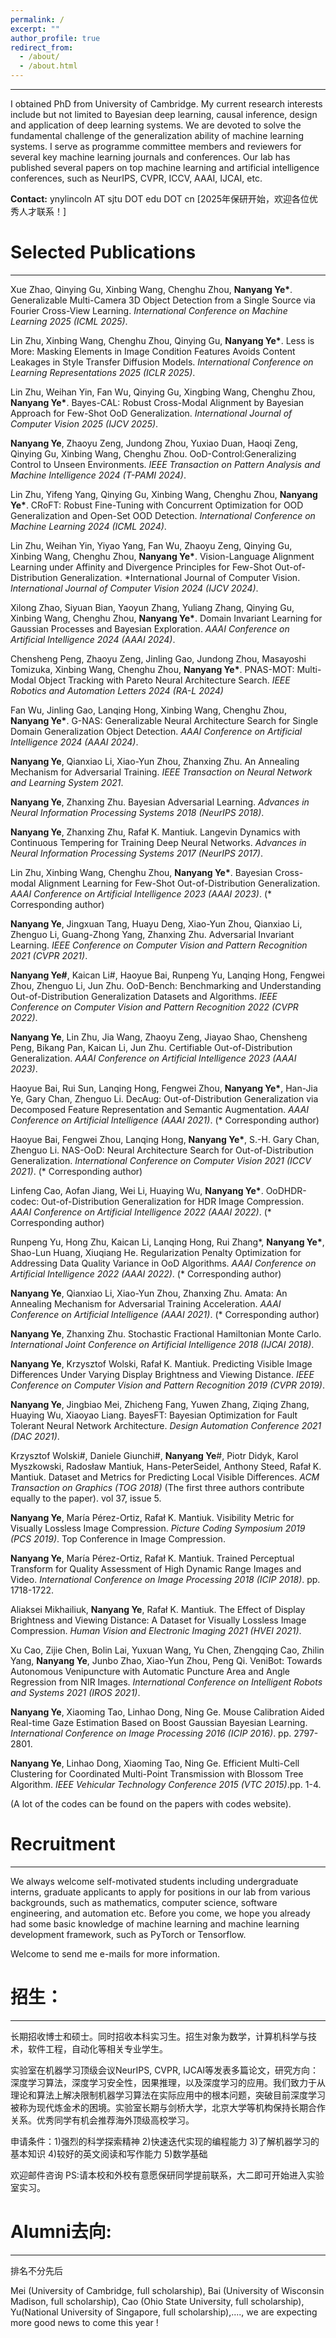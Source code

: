 ```yaml
---
permalink: /
excerpt: ""
author_profile: true
redirect_from: 
  - /about/
  - /about.html
---
```

------
I obtained PhD from University of Cambridge. My current research interests include but not limited to Bayesian deep learning, causal inference, design and application of deep learning systems. We are devoted to solve the fundamental challenge of the generalization ability of machine learning systems. I serve as programme committee members and reviewers for several key machine learning journals and conferences. Our lab has published several papers on top machine learning and artificial intelligence conferences, such as NeurIPS, CVPR, ICCV, AAAI, IJCAI, etc. 

**Contact:** ynylincoln AT sjtu DOT edu DOT cn
[2025年保研开始，欢迎各位优秀人才联系！]
# Selected Publications
------
Xue Zhao, Qinying Gu, Xinbing Wang, Chenghu Zhou, **Nanyang Ye\***. Generalizable Multi-Camera 3D Object Detection from a Single Source via Fourier Cross-View Learning. *International Conference on Machine Learning 2025 (ICML 2025)*.

Lin Zhu, Xinbing Wang, Chenghu Zhou, Qinying Gu, **Nanyang Ye\***. Less is More: Masking Elements in Image Condition Features Avoids Content Leakages in Style Transfer Diffusion Models. *International Conference on Learning Representations 2025 (ICLR 2025)*.

Lin Zhu, Weihan Yin, Fan Wu, Qinying Gu, Xingbing Wang, Chenghu Zhou, **Nanyang Ye\***. Bayes-CAL: Robust Cross-Modal Alignment by Bayesian Approach for Few-Shot OoD Generalization. *International Journal of Computer Vision 2025 (IJCV 2025)*.

**Nanyang Ye**, Zhaoyu Zeng, Jundong Zhou, Yuxiao Duan, Haoqi Zeng, Qinying Gu, Xinbing Wang, Chenghu Zhou. OoD-Control:Generalizing Control to Unseen Environments. *IEEE Transaction on Pattern Analysis and Machine Intelligence 2024 (T-PAMI 2024)*.

Lin Zhu, Yifeng Yang, Qinying Gu, Xinbing Wang, Chenghu Zhou, **Nanyang Ye\***. CRoFT: Robust Fine-Tuning with Concurrent Optimization for OOD Generalization and Open-Set OOD Detection.
*International Conference on Machine Learning 2024 (ICML 2024)*.

Lin Zhu, Weihan Yin, Yiyao Yang, Fan Wu, Zhaoyu Zeng, Qinying Gu, Xinbing Wang, Chenghu Zhou, **Nanyang Ye\***. Vision-Language Alignment Learning under Affinity and Divergence Principles for Few-Shot Out-of-Distribution Generalization. *International Journal of Computer Vision. *International Journal of Computer Vision 2024 (IJCV 2024)*.

Xilong Zhao, Siyuan Bian, Yaoyun Zhang, Yuliang Zhang, Qinying Gu, Xinbing Wang, Chenghu Zhou, **Nanyang Ye\***. Domain Invariant Learning for Gaussian Processes and Bayesian Exploration. *AAAI Conference on Artificial Intelligence 2024 (AAAI 2024)*.

Chensheng Peng, Zhaoyu Zeng, Jinling Gao, Jundong Zhou, Masayoshi Tomizuka, Xinbing Wang, Chenghu Zhou, **Nanyang Ye\***. PNAS-MOT: Multi-Modal Object Tracking with Pareto Neural Architecture Search. *IEEE Robotics and Automation Letters 2024 (RA-L 2024)*

Fan Wu, Jinling Gao, Lanqing Hong, Xinbing Wang, Chenghu Zhou, **Nanyang Ye\***. G-NAS: Generalizable Neural Architecture Search for Single Domain Generalization Object Detection. *AAAI Conference on Artificial Intelligence 2024 (AAAI 2024)*.

**Nanyang Ye**, Qianxiao Li, Xiao-Yun Zhou, Zhanxing Zhu. An Annealing Mechanism for Adversarial Training. *IEEE Transaction on Neural Network and Learning System 2021*.

**Nanyang Ye**, Zhanxing Zhu. Bayesian Adversarial Learning. *Advances in Neural Information Processing Systems 2018 (NeurIPS 2018)*.

**Nanyang Ye**, Zhanxing Zhu, Rafał K. Mantiuk. Langevin Dynamics with Continuous Tempering for Training Deep Neural Networks. *Advances in Neural Information Processing Systems 2017 (NeurIPS 2017)*.

Lin Zhu, Xinbing Wang, Chenghu Zhou, **Nanyang Ye\***. Bayesian Cross-modal Alignment Learning for Few-Shot Out-of-Distribution Generalization. *AAAI Conference on Artificial Intelligence 2023 (AAAI 2023)*.  (\* Corresponding author) 

**Nanyang Ye**, Jingxuan Tang, Huayu Deng, Xiao-Yun Zhou, Qianxiao Li, Zhenguo Li, Guang-Zhong Yang, Zhanxing Zhu. Adversarial Invariant Learning. *IEEE Conference on Computer Vision and Pattern Recognition 2021 (CVPR 2021)*.

**Nanyang Ye#**, Kaican Li#, Haoyue Bai, Runpeng Yu, Lanqing Hong, Fengwei Zhou, Zhenguo Li, Jun Zhu. OoD-Bench: Benchmarking and Understanding Out-of-Distribution Generalization Datasets and Algorithms. *IEEE Conference on Computer Vision and Pattern Recognition 2022 (CVPR 2022)*.

**Nanyang Ye**, Lin Zhu, Jia Wang, Zhaoyu Zeng, Jiayao Shao, Chensheng Peng, Bikang Pan, Kaican Li, Jun Zhu. Certifiable Out-of-Distribution Generalization. *AAAI Conference on Artificial Intelligence 2023 (AAAI 2023)*.

Haoyue Bai, Rui Sun, Lanqing Hong, Fengwei Zhou, **Nanyang Ye\***, Han-Jia Ye, Gary Chan, Zhenguo Li. DecAug: Out-of-Distribution Generalization via Decomposed Feature Representation and Semantic Augmentation. *AAAI Conference on Artificial Intelligence (AAAI 2021)*. (\* Corresponding author)

Haoyue Bai, Fengwei Zhou, Lanqing Hong, **Nanyang Ye\***, S.-H. Gary Chan, Zhenguo Li. NAS-OoD: Neural Architecture Search for Out-of-Distribution Generalization. *International Conference on Computer Vision 2021 (ICCV 2021)*. (\* Corresponding author) 

Linfeng Cao, Aofan Jiang, Wei Li, Huaying Wu, **Nanyang Ye\***. OoDHDR-codec: Out-of-Distribution Generalization for HDR Image Compression. *AAAI Conference on Artificial Intelligence 2022 (AAAI 2022)*. (\* Corresponding author) 

Runpeng Yu, Hong Zhu, Kaican Li, Lanqing Hong, Rui Zhang\*, **Nanyang Ye\***, Shao-Lun Huang, Xiuqiang He. Regularization Penalty Optimization for Addressing Data Quality Variance in OoD Algorithms. *AAAI Conference on Artificial Intelligence 2022 (AAAI 2022)*. (\* Corresponding author) 

**Nanyang Ye**, Qianxiao Li, Xiao-Yun Zhou, Zhanxing Zhu. Amata: An Annealing Mechanism for Adversarial Training Acceleration. *AAAI Conference on Artificial Intelligence (AAAI 2021)*. (\* Corresponding author) 

**Nanyang Ye**, Zhanxing Zhu. Stochastic Fractional Hamiltonian Monte Carlo. *International Joint Conference on Artificial Intelligence 2018 (IJCAI 2018)*.

**Nanyang Ye**, Krzysztof Wolski, Rafał K. Mantiuk. Predicting Visible Image Differences Under Varying Display Brightness and Viewing Distance. *IEEE Conference on Computer Vision and Pattern Recognition 2019 (CVPR 2019)*.

**Nanyang Ye**, Jingbiao Mei, Zhicheng Fang, Yuwen Zhang, Ziqing Zhang, Huaying Wu, Xiaoyao Liang. BayesFT: Bayesian Optimization for Fault Tolerant Neural Network Architecture. *Design Automation Conference 2021 (DAC 2021)*.

Krzysztof Wolski#, Daniele Giunchi#, **Nanyang Ye**#, Piotr Didyk, Karol Myszkowski, Radosław Mantiuk, Hans-PeterSeidel, Anthony Steed, Rafał K. Mantiuk. Dataset and Metrics for Predicting Local Visible Differences. *ACM Transaction on Graphics (TOG 2018)* (The first three authors contribute equally to the paper). vol 37, issue 5.

**Nanyang Ye**, María Pérez-Ortiz, Rafał K. Mantiuk. Visibility Metric for Visually Lossless Image Compression. *Picture Coding Symposium 2019 (PCS 2019)*. Top Conference in Image Compression.

**Nanyang Ye**, María Pérez-Ortiz, Rafał K. Mantiuk. Trained Perceptual Transform for Quality Assessment of High Dynamic Range Images and Video. *International Conference on Image Processing 2018 (ICIP 2018)*. pp. 1718-1722.


Aliaksei Mikhailiuk, **Nanyang Ye**, Rafał K. Mantiuk. The Effect of Display Brightness and Viewing Distance: A Dataset for Visually Lossless Image Compression. *Human Vision and Electronic Imaging 2021 (HVEI 2021)*.

Xu Cao, Zijie Chen, Bolin Lai, Yuxuan Wang, Yu Chen, Zhengqing Cao, Zhilin Yang, **Nanyang Ye**, Junbo Zhao, Xiao-Yun Zhou, Peng Qi. VeniBot: Towards Autonomous Venipuncture with Automatic Puncture Area and Angle Regression from NIR Images. *International Conference on Intelligent Robots and Systems 2021 (IROS 2021)*.

**Nanyang Ye**, Xiaoming Tao, Linhao Dong, Ning Ge. Mouse Calibration Aided Real-time Gaze Estimation Based on Boost Gaussian Bayesian Learning. *International Conference on Image Processing 2016 (ICIP 2016)*. pp. 2797-2801.

**Nanyang Ye**, Linhao Dong, Xiaoming Tao, Ning Ge. Efficient Multi-Cell Clustering for Coordinated Multi-Point Transmission with Blossom Tree Algorithm. *IEEE Vehicular Technology Conference 2015 (VTC 2015)*.pp. 1-4.

(A lot of the codes can be found on the papers with codes website).

# Recruitment
------
We always welcome self-motivated students including undergraduate interns, graduate applicants to apply for positions in our lab from various backgrounds, such as mathematics, computer science, software engineering, and automation etc. Before you come, we hope you already had some basic knowledge of machine learning and machine learning development framework, such as PyTorch or Tensorflow. 

Welcome to send me e-mails for more information.

# 招生：
------
长期招收博士和硕士。同时招收本科实习生。招生对象为数学，计算机科学与技术，软件工程，自动化等相关专业学生。

实验室在机器学习顶级会议NeurIPS, CVPR, IJCAI等发表多篇论文，研究方向：深度学习算法，深度学习安全性，因果推理，以及深度学习的应用。我们致力于从理论和算法上解决限制机器学习算法在实际应用中的根本问题，突破目前深度学习被称为现代炼金术的困境。实验室长期与剑桥大学，北京大学等机构保持长期合作关系。优秀同学有机会推荐海外顶级高校学习。

申请条件：1)强烈的科学探索精神 2)快速迭代实现的编程能力 3)了解机器学习的基本知识 4)较好的英文阅读和写作能力 5)数学基础
 
欢迎邮件咨询
PS:请本校和外校有意愿保研同学提前联系，大二即可开始进入实验室实习。

# Alumni去向:
------
排名不分先后

Mei (University of Cambridge, full scholarship), Bai (University of Wisconsin Madison, full scholarship), Cao (Ohio State University, full scholarship), Yu(National University of Singapore, full scholarship),...., we are expecting more good news to come this year !
